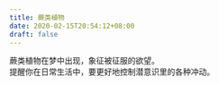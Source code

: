 ```yaml
---
title: 蕨类植物
date: 2020-02-15T20:54:12+08:00
draft: false
---
```


蕨类植物在梦中出现，象征被征服的欲望。<br>
提醒你在日常生活中，要更好地控制潜意识里的各种冲动。<br>
